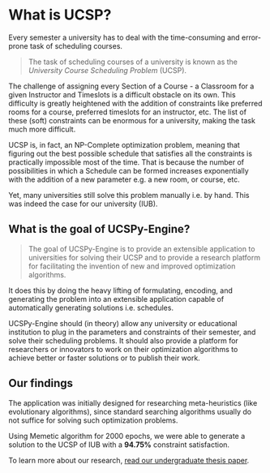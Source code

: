 # What is UCSP?

Every semester a university has to deal with the time-consuming and error-prone task of scheduling courses.

> The task of scheduling courses of a university is known as the _University Course Scheduling Problem_ (UCSP).

The challenge of assigning every Section of a Course - a Classroom for a given Instructor and Timeslots is a difficult obstacle on its own. This difficulty is greatly heightened with the addition of constraints like preferred rooms for a course, preferred timeslots for an instructor, etc. The list of these (soft) constraints can be enormous for a university, making the task much more difficult.

UCSP is, in fact, an NP-Complete optimization problem, meaning that figuring out the best possible schedule that satisfies all the constraints is practically impossible most of the time. That is because the number of possibilities in which a Schedule can be formed increases exponentially with the addition of a new parameter e.g. a new room, or course, etc.

Yet, many universities still solve this problem manually i.e. by hand. This was indeed the case for our university (IUB).

## What is the goal of UCSPy-Engine?

> The goal of UCSPy-Engine is to provide an extensible application to universities for solving their UCSP and to provide a research platform for facilitating the invention of new and improved optimization algorithms.

It does this by doing the heavy lifting of formulating, encoding, and generating the problem into an extensible application capable of automatically generating solutions i.e. schedules.

UCSPy-Engine should (in theory) allow any university or educational institution to plug in the parameters and constraints of their semester, and solve their scheduling problems. It should also provide a platform for researchers or innovators to work on their optimization algorithms to achieve better or faster solutions or to publish their work.

## Our findings

The application was initially designed for researching meta-heuristics (like evolutionary algorithms), since standard searching algorithms usually do not suffice for solving such optimization problems.

Using Memetic algorithm for 2000 epochs, we were able to generate a solution to the UCSP of IUB with a **94.75%** constraint satisfaction.

To learn more about our research, [read our undergraduate thesis paper](https://drive.google.com/file/d/1KpuisM6VrlYdBKxrghdEPd3qcqUCOMCz/view?usp=sharing).
